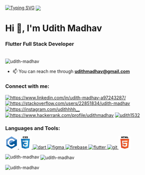 [![Typing SVG](https://readme-typing-svg.demolab.com?font=Fira+Code&weight=700&size=25&pause=1000&color=F70D0D&vCenter=true&random=false&width=435&lines=Udith+Madhav;Flutter+Full+Stack+Developer)](https://git.io/typing-svg)
<img align="center" width="600" src="https://user-images.githubusercontent.com/74038190/212750155-3ceddfbd-19d3-40a3-87af-8d329c8323c4.gif">
<h1 align="left">Hi 👋, I'm Udith Madhav</h1>
<h3 align="left">Flutter Full Stack Developer<br><br></h3>

<p align="left"> <img src="https://komarev.com/ghpvc/?username=udith-madhav&label=Profile%20views&color=0e75b6&style=flat" alt="udith-madhav" /> </p>

- 📫 You can reach me through **udithmadhav@gmail.com**

<h3 align="left">Connect with me:</h3>
<p align="left">
<a href="https://linkedin.com/in/udith-madhav-a97243287/" target="blank"><img align="center" src="https://raw.githubusercontent.com/rahuldkjain/github-profile-readme-generator/master/src/images/icons/Social/linked-in-alt.svg" alt="https://www.linkedin.com/in/udith-madhav-a97243287/" height="30" width="40" /></a>
<a href="https://stackoverflow.com/users/22851834/udith-madhav" target="blank"><img align="center" src="https://raw.githubusercontent.com/rahuldkjain/github-profile-readme-generator/master/src/images/icons/Social/stack-overflow.svg" alt="https://stackoverflow.com/users/22851834/udith-madhav" height="30" width="40" /></a>
<a href="https://instagram.com/udithhhh__" target="blank"><img align="center" src="https://raw.githubusercontent.com/rahuldkjain/github-profile-readme-generator/master/src/images/icons/Social/instagram.svg" alt="https://instagram.com/udithhhh__" height="30" width="40" /></a>
<a href="https://www.hackerrank.com/profile/udithmadhav" target="blank"><img align="center" src="https://raw.githubusercontent.com/rahuldkjain/github-profile-readme-generator/master/src/images/icons/Social/hackerrank.svg" alt="https://www.hackerrank.com/profile/udithmadhav" height="30" width="40" /></a>
<a href="https://discord.gg/udith1532" target="blank"><img align="center" src="https://raw.githubusercontent.com/rahuldkjain/github-profile-readme-generator/master/src/images/icons/Social/discord.svg" alt="udith1532" height="30" width="40" /></a>
</p>

<h3 align="left">Languages and Tools:</h3>
<p align="left"> <a href="https://www.cprogramming.com/" target="_blank" rel="noreferrer"> <img src="https://raw.githubusercontent.com/devicons/devicon/master/icons/c/c-original.svg" alt="c" width="40" height="40"/> </a> <a href="https://www.w3schools.com/css/" target="_blank" rel="noreferrer"> <img src="https://raw.githubusercontent.com/devicons/devicon/master/icons/css3/css3-original-wordmark.svg" alt="css3" width="40" height="40"/> </a> <a href="https://dart.dev" target="_blank" rel="noreferrer"> <img src="https://www.vectorlogo.zone/logos/dartlang/dartlang-icon.svg" alt="dart" width="40" height="40"/> </a> <a href="https://www.figma.com/" target="_blank" rel="noreferrer"> <img src="https://www.vectorlogo.zone/logos/figma/figma-icon.svg" alt="figma" width="40" height="40"/> </a> <a href="https://firebase.google.com/" target="_blank" rel="noreferrer"> <img src="https://www.vectorlogo.zone/logos/firebase/firebase-icon.svg" alt="firebase" width="40" height="40"/> </a> <a href="https://flutter.dev" target="_blank" rel="noreferrer"> <img src="https://www.vectorlogo.zone/logos/flutterio/flutterio-icon.svg" alt="flutter" width="40" height="40"/> </a> <a href="https://git-scm.com/" target="_blank" rel="noreferrer"> <img src="https://www.vectorlogo.zone/logos/git-scm/git-scm-icon.svg" alt="git" width="40" height="40"/> </a> <a href="https://www.w3.org/html/" target="_blank" rel="noreferrer"> <img src="https://raw.githubusercontent.com/devicons/devicon/master/icons/html5/html5-original-wordmark.svg" alt="html5" width="40" height="40"/> </a> </p>

<p><img align="left" src="https://github-readme-stats.vercel.app/api/top-langs?username=udith-madhav&show_icons=true&locale=en&layout=compact" alt="udith-madhav" /></p>

<p>&nbsp;<img align="center" src="https://github-readme-stats.vercel.app/api?username=udith-madhav&show_icons=true&locale=en" alt="udith-madhav" /></p>

<p><img align="center" src="https://github-readme-streak-stats.herokuapp.com/?user=udith-madhav&" alt="udith-madhav" /></p>
